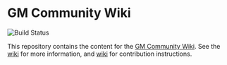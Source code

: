 # GM Community Wiki
![Build Status](https://github.com/meseta/gm-community-wiki/workflows/Bootstrap/badge.svg)

This repository contains the content for the [GM Community Wiki](https://gmcw.dev). See the [wiki](wiki/index.md) for more information, and [wiki](wiki/contributing.md) for contribution instructions.
